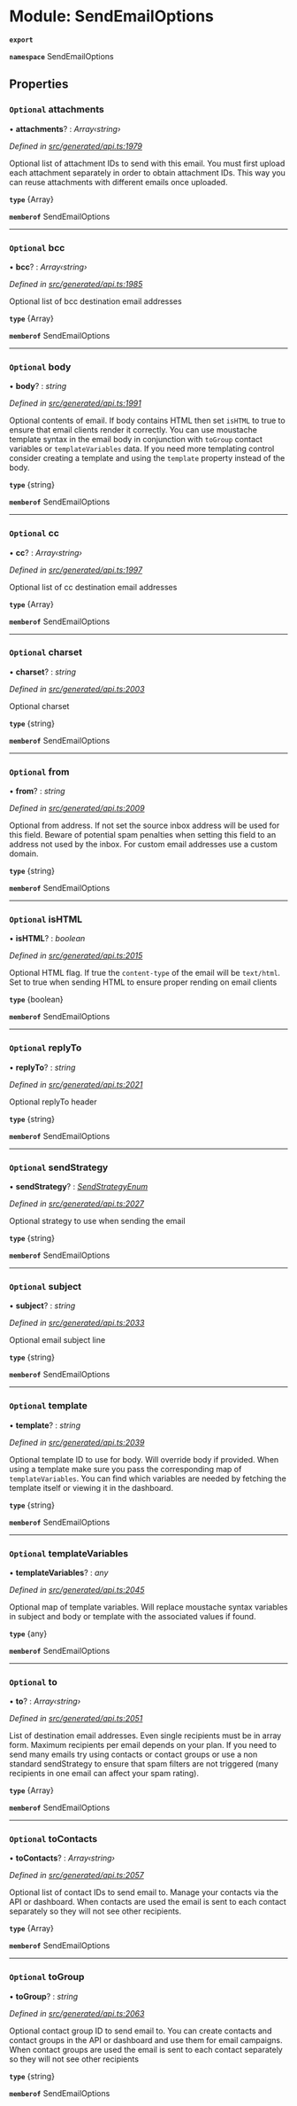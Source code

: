 # Module: SendEmailOptions

**`export`** 

**`namespace`** SendEmailOptions

## Properties

### `Optional` attachments

• **attachments**? : *Array‹string›*

*Defined in [src/generated/api.ts:1979](https://github.com/mailslurp/mailslurp-client-ts-js/blob/5d485ad/src/generated/api.ts#L1979)*

Optional list of attachment IDs to send with this email. You must first upload each attachment separately in order to obtain attachment IDs. This way you can reuse attachments with different emails once uploaded.

**`type`** {Array<string>}

**`memberof`** SendEmailOptions

___

### `Optional` bcc

• **bcc**? : *Array‹string›*

*Defined in [src/generated/api.ts:1985](https://github.com/mailslurp/mailslurp-client-ts-js/blob/5d485ad/src/generated/api.ts#L1985)*

Optional list of bcc destination email addresses

**`type`** {Array<string>}

**`memberof`** SendEmailOptions

___

### `Optional` body

• **body**? : *string*

*Defined in [src/generated/api.ts:1991](https://github.com/mailslurp/mailslurp-client-ts-js/blob/5d485ad/src/generated/api.ts#L1991)*

Optional contents of email. If body contains HTML then set `isHTML` to true to ensure that email clients render it correctly. You can use moustache template syntax in the email body in conjunction with `toGroup` contact variables or `templateVariables` data. If you need more templating control consider creating a template and using the `template` property instead of the body.

**`type`** {string}

**`memberof`** SendEmailOptions

___

### `Optional` cc

• **cc**? : *Array‹string›*

*Defined in [src/generated/api.ts:1997](https://github.com/mailslurp/mailslurp-client-ts-js/blob/5d485ad/src/generated/api.ts#L1997)*

Optional list of cc destination email addresses

**`type`** {Array<string>}

**`memberof`** SendEmailOptions

___

### `Optional` charset

• **charset**? : *string*

*Defined in [src/generated/api.ts:2003](https://github.com/mailslurp/mailslurp-client-ts-js/blob/5d485ad/src/generated/api.ts#L2003)*

Optional charset

**`type`** {string}

**`memberof`** SendEmailOptions

___

### `Optional` from

• **from**? : *string*

*Defined in [src/generated/api.ts:2009](https://github.com/mailslurp/mailslurp-client-ts-js/blob/5d485ad/src/generated/api.ts#L2009)*

Optional from address. If not set the source inbox address will be used for this field. Beware of potential spam penalties when setting this field to an address not used by the inbox. For custom email addresses use a custom domain.

**`type`** {string}

**`memberof`** SendEmailOptions

___

### `Optional` isHTML

• **isHTML**? : *boolean*

*Defined in [src/generated/api.ts:2015](https://github.com/mailslurp/mailslurp-client-ts-js/blob/5d485ad/src/generated/api.ts#L2015)*

Optional HTML flag. If true the `content-type` of the email will be `text/html`. Set to true when sending HTML to ensure proper rending on email clients

**`type`** {boolean}

**`memberof`** SendEmailOptions

___

### `Optional` replyTo

• **replyTo**? : *string*

*Defined in [src/generated/api.ts:2021](https://github.com/mailslurp/mailslurp-client-ts-js/blob/5d485ad/src/generated/api.ts#L2021)*

Optional replyTo header

**`type`** {string}

**`memberof`** SendEmailOptions

___

### `Optional` sendStrategy

• **sendStrategy**? : *[SendStrategyEnum](../enums/_generated_api_.sendemailoptions.sendstrategyenum.md)*

*Defined in [src/generated/api.ts:2027](https://github.com/mailslurp/mailslurp-client-ts-js/blob/5d485ad/src/generated/api.ts#L2027)*

Optional strategy to use when sending the email

**`type`** {string}

**`memberof`** SendEmailOptions

___

### `Optional` subject

• **subject**? : *string*

*Defined in [src/generated/api.ts:2033](https://github.com/mailslurp/mailslurp-client-ts-js/blob/5d485ad/src/generated/api.ts#L2033)*

Optional email subject line

**`type`** {string}

**`memberof`** SendEmailOptions

___

### `Optional` template

• **template**? : *string*

*Defined in [src/generated/api.ts:2039](https://github.com/mailslurp/mailslurp-client-ts-js/blob/5d485ad/src/generated/api.ts#L2039)*

Optional template ID to use for body. Will override body if provided. When using a template make sure you pass the corresponding map of `templateVariables`. You can find which variables are needed by fetching the template itself or viewing it in the dashboard.

**`type`** {string}

**`memberof`** SendEmailOptions

___

### `Optional` templateVariables

• **templateVariables**? : *any*

*Defined in [src/generated/api.ts:2045](https://github.com/mailslurp/mailslurp-client-ts-js/blob/5d485ad/src/generated/api.ts#L2045)*

Optional map of template variables. Will replace moustache syntax variables in subject and body or template with the associated values if found.

**`type`** {any}

**`memberof`** SendEmailOptions

___

### `Optional` to

• **to**? : *Array‹string›*

*Defined in [src/generated/api.ts:2051](https://github.com/mailslurp/mailslurp-client-ts-js/blob/5d485ad/src/generated/api.ts#L2051)*

List of destination email addresses. Even single recipients must be in array form. Maximum recipients per email depends on your plan. If you need to send many emails try using contacts or contact groups or use a non standard sendStrategy to ensure that spam filters are not triggered (many recipients in one email can affect your spam rating).

**`type`** {Array<string>}

**`memberof`** SendEmailOptions

___

### `Optional` toContacts

• **toContacts**? : *Array‹string›*

*Defined in [src/generated/api.ts:2057](https://github.com/mailslurp/mailslurp-client-ts-js/blob/5d485ad/src/generated/api.ts#L2057)*

Optional list of contact IDs to send email to. Manage your contacts via the API or dashboard. When contacts are used the email is sent to each contact separately so they will not see other recipients.

**`type`** {Array<string>}

**`memberof`** SendEmailOptions

___

### `Optional` toGroup

• **toGroup**? : *string*

*Defined in [src/generated/api.ts:2063](https://github.com/mailslurp/mailslurp-client-ts-js/blob/5d485ad/src/generated/api.ts#L2063)*

Optional contact group ID to send email to. You can create contacts and contact groups in the API or dashboard and use them for email campaigns. When contact groups are used the email is sent to each contact separately so they will not see other recipients

**`type`** {string}

**`memberof`** SendEmailOptions
